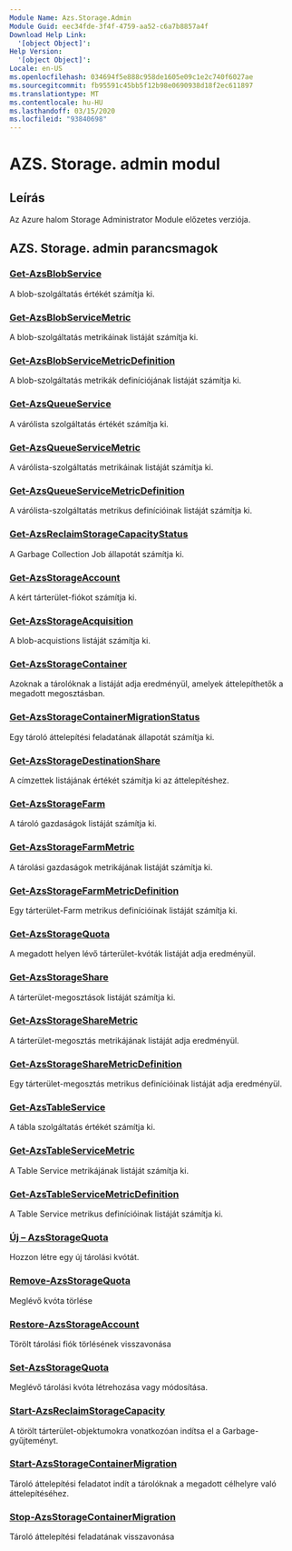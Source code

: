 ```yaml
---
Module Name: Azs.Storage.Admin
Module Guid: eec34fde-3f4f-4759-aa52-c6a7b8857a4f
Download Help Link:
  '[object Object]': 
Help Version:
  '[object Object]': 
Locale: en-US
ms.openlocfilehash: 034694f5e888c958de1605e09c1e2c740f6027ae
ms.sourcegitcommit: fb95591c45bb5f12b98e0690938d18f2ec611897
ms.translationtype: MT
ms.contentlocale: hu-HU
ms.lasthandoff: 03/15/2020
ms.locfileid: "93840698"
---
```

# AZS. Storage. admin modul
## Leírás
Az Azure halom Storage Administrator Module előzetes verziója.  

## AZS. Storage. admin parancsmagok
### [Get-AzsBlobService](Get-AzsBlobService.md)
A blob-szolgáltatás értékét számítja ki.

### [Get-AzsBlobServiceMetric](Get-AzsBlobServiceMetric.md)
A blob-szolgáltatás metrikáinak listáját számítja ki.

### [Get-AzsBlobServiceMetricDefinition](Get-AzsBlobServiceMetricDefinition.md)
A blob-szolgáltatás metrikák definíciójának listáját számítja ki.

### [Get-AzsQueueService](Get-AzsQueueService.md)
A várólista szolgáltatás értékét számítja ki.

### [Get-AzsQueueServiceMetric](Get-AzsQueueServiceMetric.md)
A várólista-szolgáltatás metrikáinak listáját számítja ki.

### [Get-AzsQueueServiceMetricDefinition](Get-AzsQueueServiceMetricDefinition.md)
A várólista-szolgáltatás metrikus definícióinak listáját számítja ki.

### [Get-AzsReclaimStorageCapacityStatus](Get-AzsReclaimStorageCapacityStatus.md)
A Garbage Collection Job állapotát számítja ki.

### [Get-AzsStorageAccount](Get-AzsStorageAccount.md)
A kért tárterület-fiókot számítja ki.

### [Get-AzsStorageAcquisition](Get-AzsStorageAcquisition.md)
A blob-acquistions listáját számítja ki.

### [Get-AzsStorageContainer](Get-AzsStorageContainer.md)
Azoknak a tárolóknak a listáját adja eredményül, amelyek áttelepíthetők a megadott megosztásban.

### [Get-AzsStorageContainerMigrationStatus](Get-AzsStorageContainerMigrationStatus.md)
Egy tároló áttelepítési feladatának állapotát számítja ki.

### [Get-AzsStorageDestinationShare](Get-AzsStorageDestinationShare.md)
A címzettek listájának értékét számítja ki az áttelepítéshez.

### [Get-AzsStorageFarm](Get-AzsStorageFarm.md)
A tároló gazdaságok listáját számítja ki.

### [Get-AzsStorageFarmMetric](Get-AzsStorageFarmMetric.md)
A tárolási gazdaságok metrikájának listáját számítja ki.

### [Get-AzsStorageFarmMetricDefinition](Get-AzsStorageFarmMetricDefinition.md)
Egy tárterület-Farm metrikus definícióinak listáját számítja ki.

### [Get-AzsStorageQuota](Get-AzsStorageQuota.md)
A megadott helyen lévő tárterület-kvóták listáját adja eredményül.

### [Get-AzsStorageShare](Get-AzsStorageShare.md)
A tárterület-megosztások listáját számítja ki.

### [Get-AzsStorageShareMetric](Get-AzsStorageShareMetric.md)
A tárterület-megosztás metrikájának listáját adja eredményül.

### [Get-AzsStorageShareMetricDefinition](Get-AzsStorageShareMetricDefinition.md)
Egy tárterület-megosztás metrikus definícióinak listáját adja eredményül.

### [Get-AzsTableService](Get-AzsTableService.md)
A tábla szolgáltatás értékét számítja ki.

### [Get-AzsTableServiceMetric](Get-AzsTableServiceMetric.md)
A Table Service metrikájának listáját számítja ki.

### [Get-AzsTableServiceMetricDefinition](Get-AzsTableServiceMetricDefinition.md)
A Table Service metrikus definícióinak listáját számítja ki.

### [Új – AzsStorageQuota](New-AzsStorageQuota.md)
Hozzon létre egy új tárolási kvótát.

### [Remove-AzsStorageQuota](Remove-AzsStorageQuota.md)
Meglévő kvóta törlése

### [Restore-AzsStorageAccount](Restore-AzsStorageAccount.md)
Törölt tárolási fiók törlésének visszavonása

### [Set-AzsStorageQuota](Set-AzsStorageQuota.md)
Meglévő tárolási kvóta létrehozása vagy módosítása.

### [Start-AzsReclaimStorageCapacity](Start-AzsReclaimStorageCapacity.md)
A törölt tárterület-objektumokra vonatkozóan indítsa el a Garbage-gyűjteményt.

### [Start-AzsStorageContainerMigration](Start-AzsStorageContainerMigration.md)
Tároló áttelepítési feladatot indít a tárolóknak a megadott célhelyre való áttelepítéséhez.

### [Stop-AzsStorageContainerMigration](Stop-AzsStorageContainerMigration.md)
Tároló áttelepítési feladatának visszavonása

